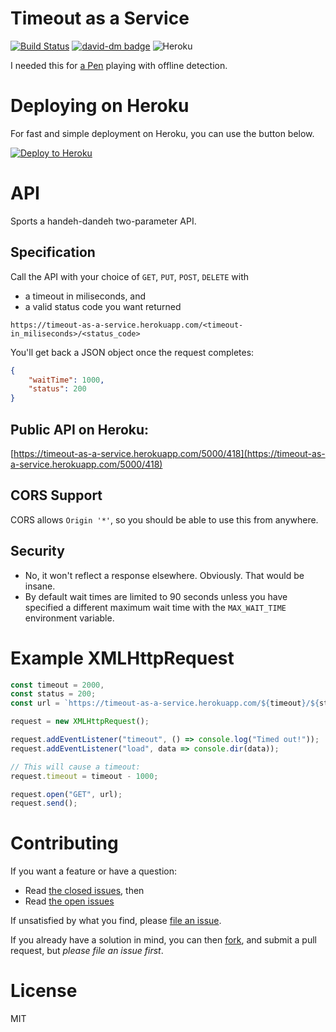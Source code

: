 # Timeout as a Service

[![Build Status](https://travis-ci.org/michaelsanford/timeout-as-a-service.svg?branch=master)](https://travis-ci.org/michaelsanford/timeout-as-a-service) [![david-dm badge](https://david-dm.org/michaelsanford/timeout-as-a-service/status.svg)](https://github.com/michaelsanford/timeout-as-a-service/blob/master/package.json) ![Heroku](http://heroku-badge.herokuapp.com/?app=timeout-as-a-service&style=flat&svg=1&root=/0/200)

I needed this for [a Pen](https://codepen.io/msanford/pen/GmGgBx) playing with offline detection.

# Deploying on Heroku
For fast and simple deployment on Heroku, you can use the button below.

[![Deploy to Heroku](https://www.herokucdn.com/deploy/button.png)](https://heroku.com/deploy)

# API

Sports a handeh-dandeh two-parameter API.

## Specification

Call the API with your choice of `GET`, `PUT`, `POST`, `DELETE` with
- a timeout in miliseconds, and
- a valid status code you want returned

```
https://timeout-as-a-service.herokuapp.com/<timeout-in_miliseconds>/<status_code>
```

You'll get back a JSON object once the request completes:

```json
{
    "waitTime": 1000,
    "status": 200
}
```

## Public API on Heroku:

[https://timeout-as-a-service.herokuapp.com/5000/418](https://timeout-as-a-service.herokuapp.com/5000/418)

## CORS Support

CORS allows `Origin '*'`, so you should be able to use this from anywhere.

## Security

- No, it won't reflect a response elsewhere. Obviously. That would be insane.
- By default wait times are limited to 90 seconds unless you have specified a different maximum wait time with the `MAX_WAIT_TIME` environment variable.

# Example XMLHttpRequest

```javascript
const timeout = 2000,
const status = 200;
const url = `https://timeout-as-a-service.herokuapp.com/${timeout}/${status}`;

request = new XMLHttpRequest();

request.addEventListener("timeout", () => console.log("Timed out!"));
request.addEventListener("load", data => console.dir(data));

// This will cause a timeout:
request.timeout = timeout - 1000;

request.open("GET", url);
request.send();
```

# Contributing

If you want a feature or have a question:
- Read [the closed issues](https://github.com/michaelsanford/timeout-as-a-service/issues?q=is%3Aissue+is%3Aclosed), then
- Read [the open issues](https://github.com/michaelsanford/timeout-as-a-service/issues/)

If unsatisfied by what you find, please [file an issue](https://github.com/michaelsanford/timeout-as-a-service/issues/new).

If you already have a solution in mind, you can then [fork](https://github.com/michaelsanford/timeout-as-a-service#fork-destination-box),  and submit a pull request, but *please file an issue first*.

# License

MIT
